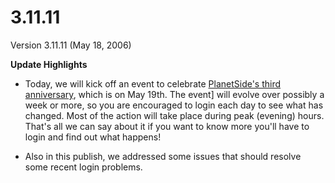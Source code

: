 # 3.11.11

Version 3.11.11 (May 18, 2006)

**Update Highlights**

- Today, we will kick off an event to celebrate
  [PlanetSide's third anniversary](../archive/events/Third_Anniversary_of_PlanetSide.md),
  which is on May 19th. The event] will evolve over possibly
  a week or more, so you are encouraged to login each day to see what has
  changed. Most of the action will take place during peak (evening) hours.
  That's all we can say about it if you want to know more you'll have to login
  and find out what happens!

<!-- -->

- Also in this publish, we addressed some issues that should resolve some recent
  login problems.
